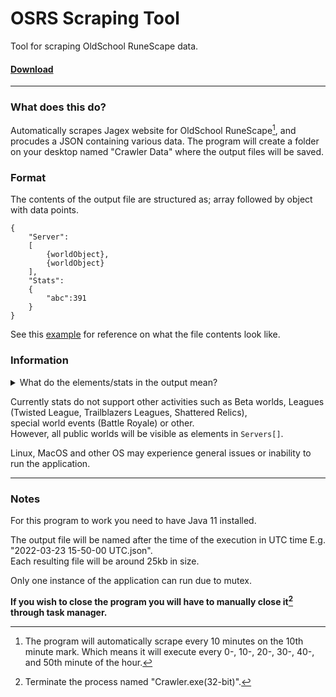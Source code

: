# OSRS Scraping Tool

Tool for scraping OldSchool RuneScape data.


#### [Download](https://github.com/Macweese/jgx07-scraper/releases/tag/v2.0.1 "Download")


___


### What does this do?  
Automatically scrapes Jagex website for OldSchool RuneScape[^2], and procudes a JSON containing various data. The program will create a folder on your desktop named "Crawler Data" where the output files will be saved.


### Format
The contents of the output file are structured as; array followed by object with data points.
```
{
    "Server":
    [
        {worldObject},
        {worldObject}
    ],
    "Stats":
    {
        "abc":391
    }
}
```

See this [example](https://github.com/Macweese/osrs-web-scrape/blob/main/Example%2017-20-00%20UTC.json "Output file format") for reference on what the file contents look like.  

### Information

<details>
  <summary>What do the elements/stats in the output mean?</summary><br>


  #### Servers (JSONObject)     
  These represent each game world (server) and their attributes at the time of data collection.  

  #### • Stats
   1. <b>Servers</b>   
      In this field 'servers' refers to total number of public servers, these may not always be accessible E.g. Offline, Closed Beta etc. 
   2. <b>Servers Online</b>  
      These are servers which players may connect to.
   3. <b>'Free-To-Play' & 'Members'</b>  
      Total number of players playing on respective world types.
   4. <b>US, EU, UK, AU</b>  
      Total number of players playing on respective world regoins.
   5. <b>What do the remaining elements mean?</b>  
      The number of players playing on worlds with respective activity, and region if applicable.
   4. <b>Why are the numbers for DMM Seasonal & DMM Tournament 0? And why are they included?</b>  
      First Q: Temporary game mode which is not always availalble. Second Q: Why not.  
  <br>
</details>

Currently stats do not support other activities such as Beta worlds, Leagues (Twisted League, Trailblazers Leagues, Shattered Relics),  
special world events (Battle Royale) or other.  
However, all public worlds will be visible as elements in `Servers[]`.  

Linux, MacOS and other OS may experience general issues or inability to run the application.


___
### Notes
For this program to work you need to have Java 11 installed.

The output file will be named after the time of the execution in UTC time E.g. "2022-03-23 15-50-00 UTC.json".  
Each resulting file will be around 25kb in size.

Only one instance of the application can run due to mutex. 

__If you wish to close the program you will have to manually close it[^3] through task manager.__


[^2]: The program will automatically scrape every 10 minutes on the 10th minute mark. Which means it will execute every 0-, 10-, 20-, 30-, 40-, and 50th minute of the hour.
[^3]: Terminate the process named "Crawler.exe(32-bit)".
